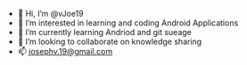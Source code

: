- 👋 Hi, I’m @vJoe19
- 👀 I’m interested in learning and coding Android Applications
- 🌱 I’m currently learning Andriod and git sueage
- 💞️ I’m looking to collaborate on knowledge sharing
- 📫 josephv.19@gmail.com

<!---
vJoe19/vJoe19 is a ✨ special ✨ repository because its `README.md` (this file) appears on your GitHub profile.
You can click the Preview link to take a look at your changes.
--->

